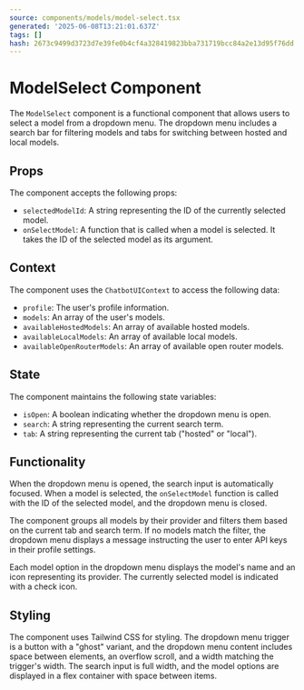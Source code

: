 ```yaml
---
source: components/models/model-select.tsx
generated: '2025-06-08T13:21:01.637Z'
tags: []
hash: 2673c9499d3723d7e39fe0b4cf4a328419823bba731719bcc84a2e13d95f76dd
---
```

# ModelSelect Component

The `ModelSelect` component is a functional component that allows users to select a model from a dropdown menu. The dropdown menu includes a search bar for filtering models and tabs for switching between hosted and local models.

## Props

The component accepts the following props:

- `selectedModelId`: A string representing the ID of the currently selected model.
- `onSelectModel`: A function that is called when a model is selected. It takes the ID of the selected model as its argument.

## Context

The component uses the `ChatbotUIContext` to access the following data:

- `profile`: The user's profile information.
- `models`: An array of the user's models.
- `availableHostedModels`: An array of available hosted models.
- `availableLocalModels`: An array of available local models.
- `availableOpenRouterModels`: An array of available open router models.

## State

The component maintains the following state variables:

- `isOpen`: A boolean indicating whether the dropdown menu is open.
- `search`: A string representing the current search term.
- `tab`: A string representing the current tab ("hosted" or "local").

## Functionality

When the dropdown menu is opened, the search input is automatically focused. When a model is selected, the `onSelectModel` function is called with the ID of the selected model, and the dropdown menu is closed.

The component groups all models by their provider and filters them based on the current tab and search term. If no models match the filter, the dropdown menu displays a message instructing the user to enter API keys in their profile settings.

Each model option in the dropdown menu displays the model's name and an icon representing its provider. The currently selected model is indicated with a check icon.

## Styling

The component uses Tailwind CSS for styling. The dropdown menu trigger is a button with a "ghost" variant, and the dropdown menu content includes space between elements, an overflow scroll, and a width matching the trigger's width. The search input is full width, and the model options are displayed in a flex container with space between items.
